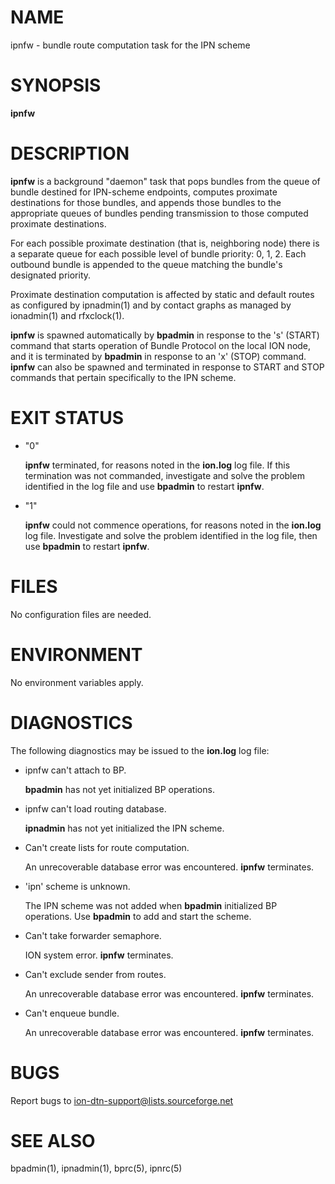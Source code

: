 # NAME

ipnfw - bundle route computation task for the IPN scheme

# SYNOPSIS

**ipnfw**

# DESCRIPTION

**ipnfw** is a background "daemon" task that pops bundles from the queue of
bundle destined for IPN-scheme endpoints, computes proximate destinations
for those bundles, and appends those bundles to the appropriate queues of
bundles pending transmission to those computed proximate destinations.

For each possible proximate destination (that is, neighboring node) there is
a separate queue for each possible level of bundle priority: 0, 1, 2.  Each
outbound bundle is appended to the queue matching the bundle's designated
priority.

Proximate destination computation is affected by static and default routes
as configured by ipnadmin(1) and by contact graphs as managed by ionadmin(1)
and rfxclock(1).

**ipnfw** is spawned automatically by **bpadmin** in response to the
's' (START) command that starts operation of Bundle Protocol on the local
ION node, and it is terminated by **bpadmin** in response to an 'x' (STOP)
command.  **ipnfw** can also be spawned and terminated in response to
START and STOP commands that pertain specifically to the IPN scheme.

# EXIT STATUS

- "0"

    **ipnfw** terminated, for reasons noted in the **ion.log** log file.  If this
    termination was not commanded, investigate and solve the problem identified
    in the log file and use **bpadmin** to restart **ipnfw**.

- "1"

    **ipnfw** could not commence operations, for reasons noted in the **ion.log**
    log file.  Investigate and solve the problem identified in the log file, then
    use **bpadmin** to restart **ipnfw**.

# FILES

No configuration files are needed.

# ENVIRONMENT

No environment variables apply.

# DIAGNOSTICS

The following diagnostics may be issued to the **ion.log** log file:

- ipnfw can't attach to BP.

    **bpadmin** has not yet initialized BP operations.

- ipnfw can't load routing database.

    **ipnadmin** has not yet initialized the IPN scheme.

- Can't create lists for route computation.

    An unrecoverable database error was encountered.  **ipnfw** terminates.

- 'ipn' scheme is unknown.

    The IPN scheme was not added when **bpadmin** initialized BP operations.  Use
    **bpadmin** to add and start the scheme.

- Can't take forwarder semaphore.

    ION system error.  **ipnfw** terminates.

- Can't exclude sender from routes.

    An unrecoverable database error was encountered.  **ipnfw** terminates.

- Can't enqueue bundle.

    An unrecoverable database error was encountered.  **ipnfw** terminates.

# BUGS

Report bugs to <ion-dtn-support@lists.sourceforge.net>

# SEE ALSO

bpadmin(1), ipnadmin(1), bprc(5), ipnrc(5)
